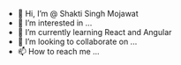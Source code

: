 - 👋 Hi, I’m @ Shakti Singh Mojawat
- 👀 I’m interested in ...
- 🌱 I’m currently learning React and Angular
- 💞️ I’m looking to collaborate on ...
- 📫 How to reach me ...

<!---
Mojawat/Mojawat is a ✨ special ✨ repository because its `README.md` (this file) appears on your GitHub profile.
You can click the Preview link to take a look at your changes.
--->
